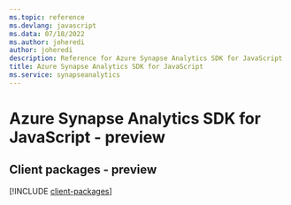 ```yaml
---
ms.topic: reference
ms.devlang: javascript
ms.data: 07/18/2022
ms.author: joheredi
author: joheredi
description: Reference for Azure Synapse Analytics SDK for JavaScript
title: Azure Synapse Analytics SDK for JavaScript
ms.service: synapseanalytics
---
```

# Azure Synapse Analytics SDK for JavaScript - preview

## Client packages - preview
[!INCLUDE [client-packages](synapse-analytics-client-index.md)]

